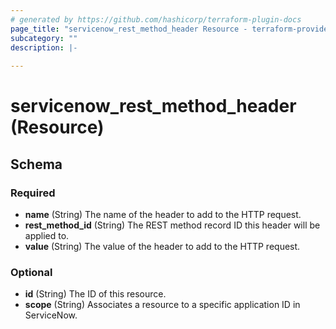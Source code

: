 ```yaml
---
# generated by https://github.com/hashicorp/terraform-plugin-docs
page_title: "servicenow_rest_method_header Resource - terraform-provider-servicenow"
subcategory: ""
description: |-
  
---
```


# servicenow_rest_method_header (Resource)





<!-- schema generated by tfplugindocs -->
## Schema

### Required

- **name** (String) The name of the header to add to the HTTP request.
- **rest_method_id** (String) The REST method record ID this header will be applied to.
- **value** (String) The value of the header to add to the HTTP request.

### Optional

- **id** (String) The ID of this resource.
- **scope** (String) Associates a resource to a specific application ID in ServiceNow.


